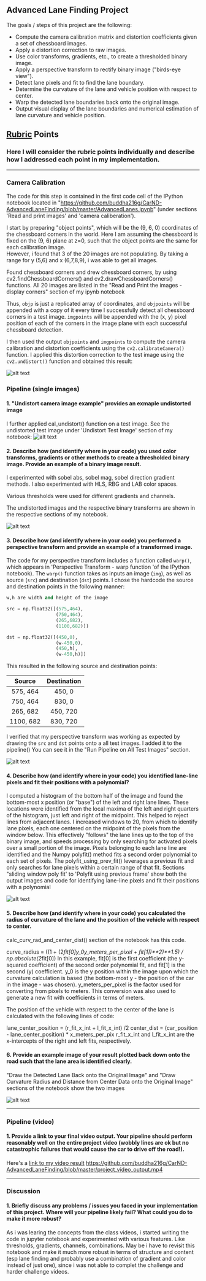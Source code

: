 ## Advanced Lane Finding Project

The goals / steps of this project are the following:

* Compute the camera calibration matrix and distortion coefficients given a set of chessboard images.
* Apply a distortion correction to raw images.
* Use color transforms, gradients, etc., to create a thresholded binary image.
* Apply a perspective transform to rectify binary image ("birds-eye view").
* Detect lane pixels and fit to find the lane boundary.
* Determine the curvature of the lane and vehicle position with respect to center.
* Warp the detected lane boundaries back onto the original image.
* Output visual display of the lane boundaries and numerical estimation of lane curvature and vehicle position.

[//]: # (Image References)

[image1]: ./examples/undistort_output.png "Undistorted"
[image2]: ./test_images/test1.jpg "Road Transformed"
[image3]: ./examples/binary_combo_example.jpg "Binary Example"
[image4]: ./examples/warped_straight_lines.jpg "Warp Example"
[image5]: ./examples/color_fit_lines.jpg "Fit Visual"
[image6]: ./examples/example_output.jpg "Output"
[video1]: ./project_video.mp4 "Video"

## [Rubric](https://review.udacity.com/#!/rubrics/571/view) Points

### Here I will consider the rubric points individually and describe how I addressed each point in my implementation.  

---

### Camera Calibration

The code for this step is contained in the first code cell of the IPython notebook located in "https://github.com/buddha216g/CarND-AdvancedLaneFinding/blob/master/AdvancedLanes.ipynb" (under sections 'Read and print images' and 'camera caliberation').  

I start by preparing "object points", which will be the (9, 6, 0) coordinates of the chessboard corners in the world. Here I am assuming the chessboard is fixed on the (9, 6) plane at z=0, such that the object points are the same for each calibration image.  
However, i found that 3 of the 20 images are not populating. By taking a range for y (5,6) and x (6,7,8,9), i was able to get all images.

Found chessboard corners and drew chessboard corners, by using cv2.findChessboardCorners() and cv2.drawChessboardCorners() functions.
All 20 images are listed in the "Read and Print the images - display corners" section of my ipynb notebook


Thus, `objp` is just a replicated array of coordinates, and `objpoints` will be appended with a copy of it every time I successfully detect all chessboard corners in a test image.  `imgpoints` will be appended with the (x, y) pixel position of each of the corners in the image plane with each successful chessboard detection.

I then used the output `objpoints` and `imgpoints` to compute the camera calibration and distortion coefficients using the `cv2.calibrateCamera()` function.  I applied this distortion correction to the test image using the `cv2.undistort()` function and obtained this result: 

![alt text][image1]

### Pipeline (single images)

#### 1. "Undistort camera image example" provides an exmaple undistorted image

I further applied cal_undistort() function on a test image. See the undistorted test image under 'Undistort Test Image' section of my notebook:
![alt text][image2]

#### 2. Describe how (and identify where in your code) you used color transforms, gradients or other methods to create a thresholded binary image.  Provide an example of a binary image result.

I experimented with sobel abs, sobel mag, sobel direction gradient methods.
I also experimented with HLS, RBG and LAB color spaces.

Various thresholds were used for different gradients and channels.

The undistorted images and the respective binary transforms are shown in the respective sections of my notebook.

![alt text][image3]

#### 3. Describe how (and identify where in your code) you performed a perspective transform and provide an example of a transformed image.

The code for my perspective transform includes a function called `warp()`, which appears in 'Perspective Transform - warp function 'of the IPython notebook).  The `warp()` function takes as inputs an image (`img`), as well as source (`src`) and destination (`dst`) points.  I chose the hardcode the source and destination points in the following manner:

```python
w,h are width and height of the image

src = np.float32([(575,464),
                  (750,464), 
                  (265,682), 
                  (1100,682)])

dst = np.float32([(450,0),
                  (w-450,0),
                  (450,h),
                  (w-450,h)])

```

This resulted in the following source and destination points:

| Source        | Destination   | 
|:-------------:|:-------------:| 
| 575, 464      | 450, 0        | 
| 750, 464      | 830, 0      |
| 265, 682     | 450, 720      |
| 1100, 682      |830, 720        |

I verified that my perspective transform was working as expected by drawing the `src` and `dst` points onto a all test images.
I added it to the pipeline()
You can see it in the "Run Pipeline on All Test Images" section.

![alt text][image4]

#### 4. Describe how (and identify where in your code) you identified lane-line pixels and fit their positions with a polynomial?

I computed a histogram of the bottom half of the image and found the bottom-most x position (or "base") of the left and right lane lines. These locations were identified from the local maxima of the left and right quarters of the histogram, just left and right of the midpoint. This helped to reject lines from adjacent lanes. I increased windows to 20, from which to identify lane pixels, each one centered on the midpoint of the pixels from the window below. This effectively "follows" the lane lines up to the top of the binary image, and speeds processing by only searching for activated pixels over a small portion of the image. Pixels belonging to each lane line are identified and the Numpy polyfit() method fits a second order polynomial to each set of pixels. The polyfit_using_prev_fit() leverages a previous fit and only searches for lane pixels within a certain range of that fit. 
Sections "sliding window poly fit' to 'Polyfit using previous frame' show both the output images and code for identifying lane-line pixels and fit their positions with a polynomial

![alt text][image5]

#### 5. Describe how (and identify where in your code) you calculated the radius of curvature of the lane and the position of the vehicle with respect to center.

calc_curv_rad_and_center_dist() section of the notebook has this code.

curve_radius = ((1 + (2*fit[0]*y_0*y_meters_per_pixel + fit[1])**2)**1.5) / np.absolute(2*fit[0])
In this example, fit[0] is the first coefficient (the y-squared coefficient) of the second order polynomial fit, and fit[1] is the second (y) coefficient. y_0 is the y position within the image upon which the curvature calculation is based (the bottom-most y - the position of the car in the image - was chosen). y_meters_per_pixel is the factor used for converting from pixels to meters. This conversion was also used to generate a new fit with coefficients in terms of meters.

The position of the vehicle with respect to the center of the lane is calculated with the following lines of code:

lane_center_position = (r_fit_x_int + l_fit_x_int) /2
center_dist = (car_position - lane_center_position) * x_meters_per_pix
r_fit_x_int and l_fit_x_int are the x-intercepts of the right and left fits, respectively.

#### 6. Provide an example image of your result plotted back down onto the road such that the lane area is identified clearly.

"Draw the Detected Lane Back onto the Original Image" and "Draw Curvature Radius and Distance from Center Data onto the Original Image" sections of the notebook show the two images


![alt text][image6]

---

### Pipeline (video)

#### 1. Provide a link to your final video output.  Your pipeline should perform reasonably well on the entire project video (wobbly lines are ok but no catastrophic failures that would cause the car to drive off the road!).

Here's a [link to my video result](./project_video.mp4)
https://github.com/buddha216g/CarND-AdvancedLaneFinding/blob/master/project_video_output.mp4


---

### Discussion

#### 1. Briefly discuss any problems / issues you faced in your implementation of this project.  Where will your pipeline likely fail?  What could you do to make it more robust?

As i was learing the concepts from the class videos, i started writing the code in jupyter notebook and experimented with various features. Like thresholds, gradients, channels, combinations. May be i have to revisit this notebook and make it much more robust in terms of structure and content (esp lane finding and probably use a combination of gradient and color instead of just one), since i was not able to complet the challenge and harder challenge videos.

